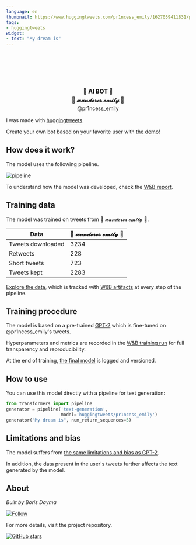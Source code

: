 ```yaml
---
language: en
thumbnail: https://www.huggingtweets.com/pr1ncess_emily/1627059411831/predictions.png
tags:
- huggingtweets
widget:
- text: "My dream is"
---
```


<div class="inline-flex flex-col" style="line-height: 1.5;">
    <div class="flex">
        <div
			style="display:inherit; margin-left: 4px; margin-right: 4px; width: 92px; height:92px; border-radius: 50%; background-size: cover; background-image: url(&#39;https://pbs.twimg.com/profile_images/1411737987524685825/B881J0DL_400x400.jpg&#39;)">
        </div>
        <div
            style="display:none; margin-left: 4px; margin-right: 4px; width: 92px; height:92px; border-radius: 50%; background-size: cover; background-image: url(&#39;&#39;)">
        </div>
        <div
            style="display:none; margin-left: 4px; margin-right: 4px; width: 92px; height:92px; border-radius: 50%; background-size: cover; background-image: url(&#39;&#39;)">
        </div>
    </div>
    <div style="text-align: center; margin-top: 3px; font-size: 16px; font-weight: 800">🤖 AI BOT 🤖</div>
    <div style="text-align: center; font-size: 16px; font-weight: 800">🌸 𝔀𝓪𝓷𝓭𝓮𝓻𝓮𝓻 𝓮𝓶𝓲𝓵𝔂 🌸</div>
    <div style="text-align: center; font-size: 14px;">@pr1ncess_emily</div>
</div>

I was made with [huggingtweets](https://github.com/borisdayma/huggingtweets).

Create your own bot based on your favorite user with [the demo](https://colab.research.google.com/github/borisdayma/huggingtweets/blob/master/huggingtweets-demo.ipynb)!

## How does it work?

The model uses the following pipeline.

![pipeline](https://github.com/borisdayma/huggingtweets/blob/master/img/pipeline.png?raw=true)

To understand how the model was developed, check the [W&B report](https://wandb.ai/wandb/huggingtweets/reports/HuggingTweets-Train-a-Model-to-Generate-Tweets--VmlldzoxMTY5MjI).

## Training data

The model was trained on tweets from 🌸 𝔀𝓪𝓷𝓭𝓮𝓻𝓮𝓻 𝓮𝓶𝓲𝓵𝔂 🌸.

| Data | 🌸 𝔀𝓪𝓷𝓭𝓮𝓻𝓮𝓻 𝓮𝓶𝓲𝓵𝔂 🌸 |
| --- | --- |
| Tweets downloaded | 3234 |
| Retweets | 228 |
| Short tweets | 723 |
| Tweets kept | 2283 |

[Explore the data](https://wandb.ai/wandb/huggingtweets/runs/dlvwfxbb/artifacts), which is tracked with [W&B artifacts](https://docs.wandb.com/artifacts) at every step of the pipeline.

## Training procedure

The model is based on a pre-trained [GPT-2](https://huggingface.co/gpt2) which is fine-tuned on @pr1ncess_emily's tweets.

Hyperparameters and metrics are recorded in the [W&B training run](https://wandb.ai/wandb/huggingtweets/runs/23bya10e) for full transparency and reproducibility.

At the end of training, [the final model](https://wandb.ai/wandb/huggingtweets/runs/23bya10e/artifacts) is logged and versioned.

## How to use

You can use this model directly with a pipeline for text generation:

```python
from transformers import pipeline
generator = pipeline('text-generation',
                     model='huggingtweets/pr1ncess_emily')
generator("My dream is", num_return_sequences=5)
```

## Limitations and bias

The model suffers from [the same limitations and bias as GPT-2](https://huggingface.co/gpt2#limitations-and-bias).

In addition, the data present in the user's tweets further affects the text generated by the model.

## About

*Built by Boris Dayma*

[![Follow](https://img.shields.io/twitter/follow/borisdayma?style=social)](https://twitter.com/intent/follow?screen_name=borisdayma)

For more details, visit the project repository.

[![GitHub stars](https://img.shields.io/github/stars/borisdayma/huggingtweets?style=social)](https://github.com/borisdayma/huggingtweets)
